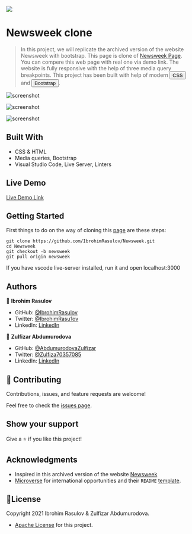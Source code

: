 
![](https://img.shields.io/badge/Microverse-blueviolet)

# Newsweek clone


> In this project, we will replicate the archived version of the website Newsweek with bootstrap.
This page is clone of <a href="https://web.archive.org/web/20210120125445/https://www.newsweek.com/">Newsweek Page</a>.
You can compere this web page with real one via demo link.
The website is fully responsive with the help of three media query breakpoints. This project has been built with help of modern <button>CSS</button> and <button>Bootstrap</button>.



![screenshot](./newsweek-images/screenshot-1.png)

![screenshot](./newsweek-images/screenshot-2.png)

![screenshot](./newsweek-images/screenshot-3.png)

## Built With

- CSS & HTML
- Media queries, Bootstrap
- Visual Studio Code, Live Server, Linters

## Live Demo

[Live Demo Link](https://ibrohimrasulov.github.io/Newsweek/)

## Getting Started
First things to do on the way of cloning this <a href="https://web.archive.org/web/20210120125445/https://www.newsweek.com/">page</a> are these steps:
```
git clone https://github.com/IbrohimRasulov/Newsweek.git
cd Newsweek
git checkout -b newsweek
git pull origin newsweek
```
If you have vscode live-server installed, run it and open localhost:3000

## Authors

👤 **Ibrohim Rasulov**

- GitHub: [@IbrohimRasulov](https://github.com/IbrohimRasulov)
- Twitter: [@IbrohimRasu1ov](https://twitter.com/IbrohimRasu1ov)
- LinkedIn: [LinkedIn](https://www.linkedin.com/in/ibrohim-rasulov-a88352209/)

👤 **Zulfizar Abdumurodova**

- GitHub: [@AbdumurodovaZulfizar](https://github.com/AbdumurodovaZulfizar)
- Twitter: [@Zulfiza70357085](https://twitter.com/Zulfiza70357085)
- LinkedIn: [LinkedIn](https://www.linkedin.com/in/zulfizar-abdumurodova-a61527206/)

## 🤝 Contributing

Contributions, issues, and feature requests are welcome!

Feel free to check the [issues page](https://github.com/IbrohimRasulov/Newsweek/issues).

## Show your support

Give a ⭐️ if you like this project!

## Acknowledgments

- Inspired in this archived version of the website [Newsweek](https://web.archive.org/web/20210120125445/https://www.newsweek.com/)
- [Microverse](https://www.microverse.org/) for international opportunities and their `README` [template](https://github.com/microverseinc/readme-template).

## 📝License

 
Copyright 2021 Ibrohim Rasulov & Zulfizar Abdumurodova.


- [Apache License](https://github.com/AbdumurodovaZulfizar/Newsweek/blob/main/LICENSE.md) for this project.

